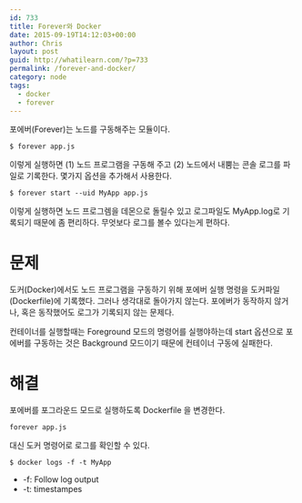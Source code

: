 ```yaml
---
id: 733
title: Forever와 Docker
date: 2015-09-19T14:12:03+00:00
author: Chris
layout: post
guid: http://whatilearn.com/?p=733
permalink: /forever-and-docker/
category: node
tags:
  - docker
  - forever
---
```

포에버(Forever)는 노드를 구동해주는 모듈이다.

```
$ forever app.js
```

이렇게 실행하면  (1) 노드 프로그램을 구동해 주고 (2) 노드에서 내뿜는 콘솔 로그를 파일로 기록한다. 몇가지 옵션을 추가해서 사용한다.

```
$ forever start --uid MyApp app.js
```

이렇게 실행하면 노드 프로그렘을 데몬으로 돌릴수 있고 로그파일도 MyApp.log로 기록되기 때문에 좀 편리하다. 무엇보다 로그를 볼수 있다는게 편하다.

문제
===

도커(Docker)에서도 노드 프로그램을 구동하기 위해 포에버 실행 명령을 도커파일(Dockerfile)에 기록했다. 그러나 생각대로 돌아가지 않는다. 포에버가 동작하지 않거나, 혹은 동작했어도 로그가 기록되지 않는 문제다. 

컨테이너를 실행할때는 Foreground 모드의 명령어를 실행야하는데 start 옵션으로 포에버를 구동하는 것은 Background 모드이기 때문에 컨테이너 구동에 실패한다.

해결
===

포에버를 포그라운드 모드로 실행하도록 Dockerfile 을 변경한다.

```
forever app.js
```

대신 도커 명령어로 로그를 확인할 수 있다.

```
$ docker logs -f -t MyApp
```

* -f: Follow log output
* -t: timestampes













